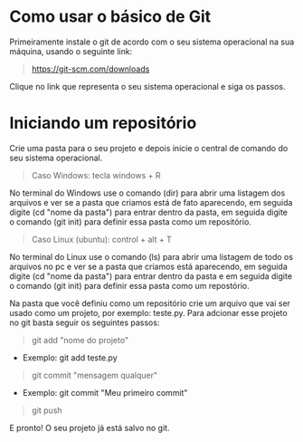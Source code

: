 # Como usar o básico de Git
Primeiramente instale o git de acordo com o seu sistema operacional na sua máquina, usando o seguinte link:
> https://git-scm.com/downloads

Clique no link que representa o seu sistema operacional e siga os passos.

# Iniciando um repositório
Crie uma pasta para o seu projeto e depois inicie o central de comando do seu sistema operacional.

>Caso Windows: tecla windows + R

No terminal do Windows use o comando (dir) para abrir uma listagem dos arquivos e ver se a pasta que criamos está de fato aparecendo, em seguida digite (cd "nome da pasta") para entrar dentro da pasta, em seguida digite o comando (git init) para definir essa pasta como um repositório.

>Caso Linux (ubuntu): control + alt + T

No terminal do Linux use o comando (ls) para abrir uma listagem de todo os arquivos no pc e ver se a pasta que criamos está aparecendo, em seguida digite (cd "nome da pasta") para entrar dentro da pasta e em seguida digite o comando (git init) para definir essa pasta como um repostório.

Na pasta que você definiu como um repositório crie um arquivo que vai ser usado como um projeto, por exemplo: teste.py. Para adcionar esse projeto no git basta seguir os seguintes passos:

>git add "nome do projeto" <br>
- Exemplo: git add teste.py

>git commit "mensagem qualquer" <br>
- Exemplo: git commit "Meu primeiro commit"

>git push

E pronto! O seu projeto já está salvo no git.